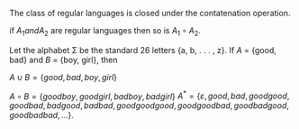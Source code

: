 The class of regular languages is closed under the contatenation operation.

if $A_{1} and A_{2}$ are regular languages then so is $A_{1} \circ A_{2}$.



Let the alphabet Σ be the standard 26 letters {a, b, . . . , z}. If $A$ = {good, bad}
and $B$ = {boy, girl}, then

$A \cup B = \{good, bad, boy, girl\}$

$A \circ B = \{goodboy, goodgirl, badboy, badgirl\}$
$A^{*} = \{ε, good, bad, goodgood, goodbad, badgood, badbad, goodgoodgood, goodgoodbad, goodbadgood, goodbadbad, . . . \}.$
